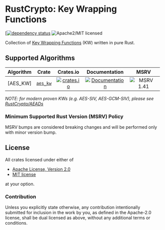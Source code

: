 # RustCrypto: Key Wrapping Functions

[[![dependency status][deps-image]][deps-link] ![Apache2/MIT licensed][license-image]

Collection of [Key Wrapping Functions][KW] (KW) written in pure Rust.

## Supported Algorithms

| Algorithm | Crate  | Crates.io     | Documentation | MSRV |
|-----------|--------|:-------------:|:-------------:|:----:|
| [AES_KW]    | [`aes_kw`] | [![crates.io](https://img.shields.io/crates/v/aes_kw.svg)](https://crates.io/crates/aes_kw) | [![Documentation](https://docs.rs/aes_kw/badge.svg)](https://docs.rs/aes_kw) | ![MSRV 1.41][msrv-1.41] |

*NOTE: for modern proven KWs (e.g. AES-SIV, AES-GCM-SIV), please see [RustCrypto/AEADs]*

### Minimum Supported Rust Version (MSRV) Policy

MSRV bumps are considered breaking changes and will be performed only with minor version bump.

## License

All crates licensed under either of

 * [Apache License, Version 2.0](http://www.apache.org/licenses/LICENSE-2.0)
 * [MIT license](http://opensource.org/licenses/MIT)

at your option.

### Contribution

Unless you explicitly state otherwise, any contribution intentionally submitted for inclusion in the work by you, as defined in the Apache-2.0 license, shall be dual licensed as above, without any additional terms or conditions.

[//]: # (badges)

[chat-image]: https://img.shields.io/badge/zulip-join_chat-blue.svg
[chat-link]: https://rustcrypto.zulipchat.com/#narrow/stream/260043-KDFs
[license-image]: https://img.shields.io/badge/license-Apache2.0/MIT-blue.svg
[deps-image]: https://deps.rs/repo/github/RustCrypto/KWs/status.svg
[deps-link]: https://deps.rs/repo/github/RustCrypto/KWs
[msrv-1.41]: https://img.shields.io/badge/rustc-1.41.0+-blue.svg

[//]: # (crates)

[`aes_kw`]: ./aes_kw

[//]: # (algorithms)

[KW]: https://en.wikipedia.org/wiki/Key_Wrap
[RustCrypto/AEADs]: https://github.com/RustCrypto/AEADs
